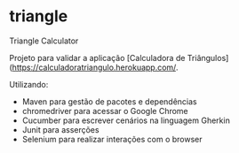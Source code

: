 # triangle
Triangle Calculator

Projeto para validar a aplicação [Calculadora de Triângulos](https://calculadoratriangulo.herokuapp.com/.

Utilizando:
* Maven para gestão de pacotes e dependências
* chromedriver para acessar o Google Chrome
* Cucumber para escrever cenários na linguagem Gherkin
* Junit para asserções
* Selenium para realizar interações com o browser
